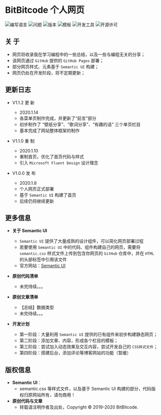 # BitBitcode 个人网页

![编写语言](https://img.shields.io/badge/Language-HTML+CSS-0078D7?style=plastic)
![问题](https://img.shields.io/badge/Issue-0-red)
![版本](https://img.shields.io/badge/Version-1.1.2-0078D7)
![模板](https://img.shields.io/badge/UI-Semantic-lightgrey)
![开发工具](https://img.shields.io/badge/IDE-Visual_Studio-puple)
![开源许可](https://img.shields.io/badge/License-MIT-green)


## 关  于
  + 网页将收录我在学习编程中的一些总结，以及一些与编程无关的分享；
  + 该网页通过 `GitHub` 提供的 `GitHub Pages` 部署；
  + 部分网页样式、元素基于 `Semantic UI` 构建；
  + 网页仍处在开发阶段，将不定期更新；


## 更新日志
  + V1.1.2 更  新
    - 2020.1.14 
    - 各菜单页制作完成，并更新了“前言”部分
    - 初步制作了 “壁纸分享”、“歌词分享”、“有趣的话” 三个单页栏目
    - 基本完成了网站整体框架的制作

  + V1.1.0 重  制
    - 2020.1.10 
    - 重制首页，优化了首页代码与样式
    - 引入 `Microsoft Fluent Design` 设计理念

  + V1.0.0 发  布
    - 2020.1.8 
    - 个人网页正式部署
    - 基于 `Semantic UI` 构建了首页
    - 后续仍将继续更新


## 更多信息
  + **关于 Semantic UI**
    + `Semantic UI` 提供了大量成熟的设计组件，可以简化网页部署过程
    + 若要使用 `Semantic UI` 中的代码、组件构建自己的网页，需要将 `semantic.css` 样式文件上传到包含你网页的 `GitHub` 仓库中，并在 `HTML` 的头部标签中引用该文件
    + 官方网站：[Semantic UI](https://semantic-ui.com)

  + **原创代码清单**
    + 未完待续。。。

  + **原创文章清单**
    + 【总结】数据类型
    + 未完待续。。。

  + **开发计划**
    + 第一阶段：大量利用 `Semantic UI` 提供的已有组件来初步构建静态网页；
    + 第二阶段：添加文章、内容，形成各个栏目的模板；
    + 第三阶段：尝试加入动态效果及交互内容，尝试开发自己的 `CSS样式文件`；
    + 第四阶段：搭建后台，添加评论等博客网站的功能（暂缓）


## 版权信息
  + **Semantic UI**：
    + semantic.css 等样式文件，以及基于 Semantic UI 构建的部分，代码版权归原网站所有，请勿商用！
  + **原创代码与文章**
    + 转载请注明作者及出处，Copyright © 2019-2020 BitBitcode.
